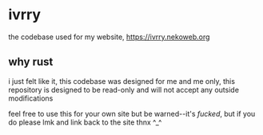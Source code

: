 # ivrry
the codebase used for my website, https://ivrry.nekoweb.org

## why rust
i just felt like it, this codebase was designed for me and me only, this
repository is designed to be read-only and will not accept any outside 
modifications

feel free to use this for your own site but be warned--it's *fucked*, but if
you do please lmk and link back to the site thnx ^_^
